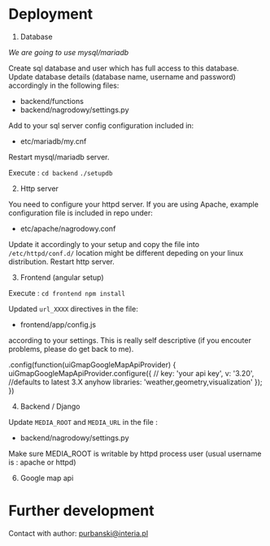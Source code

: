 # Deployment

1. Database

*We are going to use mysql/mariadb*

Create sql database and user which has full access to this database.
Update database details (database name, username and password) accordingly in the following files:

* backend/functions
* backend/nagrodowy/settings.py

Add to your sql server config configuration included in:
* etc/mariadb/my.cnf 

Restart mysql/mariadb server.

Execute :
`cd backend`
`./setupdb`

2. Http server

You need to configure your httpd server.
If you are using Apache, example configuration file is included in repo under: 
* etc/apache/nagrodowy.conf 

Update it accordingly to your setup and copy the file into `/etc/httpd/conf.d/` location might be different depeding on your linux distribution.
Restart http server.

3. Frontend (angular setup)

Execute :
`cd frontend
npm install`

Updated `url_XXXX` directives in the file: 
* frontend/app/config.js

according to your settings. This is really self descriptive (if you encouter problems, please do get back to me).

.config(function(uiGmapGoogleMapApiProvider) {
    uiGmapGoogleMapApiProvider.configure({
        //    key: 'your api key',
        v: '3.20', //defaults to latest 3.X anyhow
        libraries: 'weather,geometry,visualization'
    });
})

4. Backend / Django

Update `MEDIA_ROOT` and `MEDIA_URL` in the file :
* backend/nagrodowy/settings.py

Make sure MEDIA_ROOT is writable by httpd process user (usual username is : apache or httpd)

6. Google map api

# Further development



Contact with author: purbanski@interia.pl